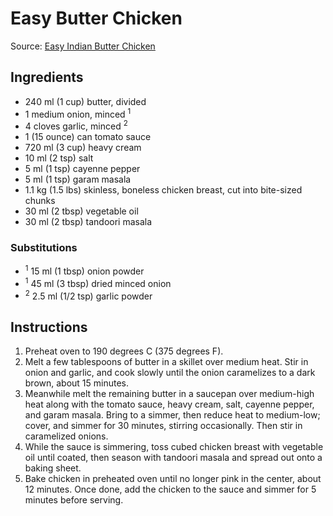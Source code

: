 # Easy Butter Chicken #

Source: [Easy Indian Butter Chicken](http://allrecipes.com/recipe/141169/easy-indian-butter-chicken/)

## Ingredients ##
* 240 ml (1 cup) butter, divided
* 1 medium onion, minced <sup>1</sup>
* 4 cloves garlic, minced <sup>2</sup>
* 1 (15 ounce) can tomato sauce
* 720 ml (3 cup) heavy cream
* 10 ml (2 tsp) salt
* 5 ml (1 tsp) cayenne pepper
* 5 ml (1 tsp) garam masala
* 1.1 kg (1.5 lbs) skinless, boneless chicken breast, cut into bite-sized chunks
* 30 ml (2 tbsp) vegetable oil
* 30 ml (2 tbsp) tandoori masala

### Substitutions ###
* <sup>1</sup> 15 ml (1 tbsp) onion powder
* <sup>1</sup> 45 ml (3 tbsp) dried minced onion
* <sup>2</sup> 2.5 ml (1/2 tsp) garlic powder

## Instructions ##
1. Preheat oven to 190 degrees C (375 degrees F).
1. Melt a few tablespoons of butter in a skillet over medium heat. Stir in onion and garlic, and cook slowly until the onion caramelizes to a dark brown, about 15 minutes.
1. Meanwhile melt the remaining butter in a saucepan over medium-high heat along with the tomato sauce, heavy cream, salt, cayenne pepper, and garam masala. Bring to a simmer, then reduce heat to medium-low; cover, and simmer for 30 minutes, stirring occasionally. Then stir in caramelized onions.
1. While the sauce is simmering, toss cubed chicken breast with vegetable oil until coated, then season with tandoori masala and spread out onto a baking sheet.
1. Bake chicken in preheated oven until no longer pink in the center, about 12 minutes. Once done, add the chicken to the sauce and simmer for 5 minutes before serving.
